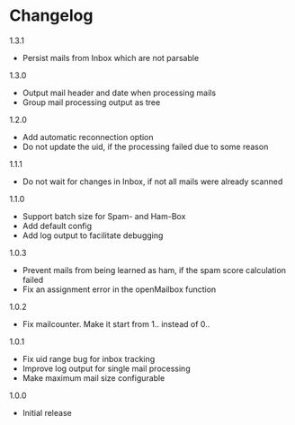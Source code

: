 # Changelog

1.3.1

- Persist mails from Inbox which are not parsable

1.3.0

- Output mail header and date when processing mails
- Group mail processing output as tree

1.2.0

- Add automatic reconnection option
- Do not update the uid, if the processing failed due to some reason

1.1.1

- Do not wait for changes in Inbox, if not all mails were already scanned

1.1.0

- Support batch size for Spam- and Ham-Box
- Add default config
- Add log output to facilitate debugging

1.0.3

- Prevent mails from being learned as ham, if the spam score calculation failed
- Fix an assignment error in the openMailbox function

1.0.2

- Fix mailcounter. Make it start from 1.. instead of 0..

1.0.1

- Fix uid range bug for inbox tracking
- Improve log output for single mail processing
- Make maximum mail size configurable

1.0.0

- Initial release